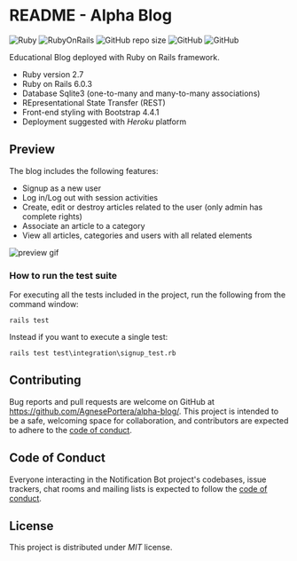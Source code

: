 # README - Alpha Blog

![Ruby](https://img.shields.io/badge/Ruby-v2.7-red)
![RubyOnRails](https://img.shields.io/badge/RoR-6.0.3-red)
![GitHub repo size](https://img.shields.io/github/repo-size/AgnesePortera/alpha-blog)
![GitHub](https://img.shields.io/github/license/AgnesePortera/alpha-blog?style=plastic)
![GitHub](https://img.shields.io/github/last-commit/AgnesePortera/alpha-blog)


Educational Blog deployed with Ruby on Rails framework.

* Ruby version 2.7
* Ruby on Rails 6.0.3
* Database Sqlite3 (one-to-many and many-to-many associations)
* REpresentational State Transfer (REST)
* Front-end styling with Bootstrap 4.4.1
* Deployment suggested with *Heroku* platform

## Preview
The blog includes the following features:
* Signup as a new user
* Log in/Log out with session activities
* Create, edit or destroy articles related to the user (only admin has complete rights)
* Associate an article to a category
* View all articles, categories and users with all related elements

![preview gif](https://github.com/AgnesePortera/alpha-blog/blob/master/app/assets/images/preview.gif)


### How to run the test suite
For executing all the tests included in the project, run the following from the command window:

`rails test` 

Instead if you want to execute a single test:

`rails test test\integration\signup_test.rb` 

## Contributing

Bug reports and pull requests are welcome on GitHub at https://github.com/AgnesePortera/alpha-blog/.
This project is intended to be a safe, welcoming space for collaboration, and contributors are expected to adhere to the
[code of conduct](https://github.com/AgnesePortera/alpha-blog/blob/master/CODE_OF_CONDUCT.md).

## Code of Conduct

Everyone interacting in the Notification Bot project's codebases, issue trackers, chat rooms and mailing lists is
expected to follow
the [code of conduct](https://github.com/AgnesePortera/alpha-blog/blob/master/CODE_OF_CONDUCT.md).

## License

This project is distributed under _MIT_ license.
